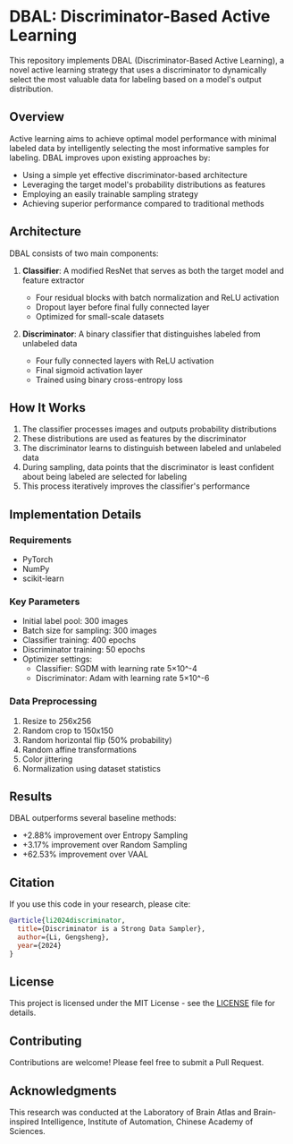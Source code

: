 # DBAL: Discriminator-Based Active Learning

This repository implements DBAL (Discriminator-Based Active Learning), a novel active learning strategy that uses a discriminator to dynamically select the most valuable data for labeling based on a model's output distribution.

## Overview

Active learning aims to achieve optimal model performance with minimal labeled data by intelligently selecting the most informative samples for labeling. DBAL improves upon existing approaches by:

- Using a simple yet effective discriminator-based architecture
- Leveraging the target model's probability distributions as features
- Employing an easily trainable sampling strategy
- Achieving superior performance compared to traditional methods

## Architecture

DBAL consists of two main components:

1. **Classifier**: A modified ResNet that serves as both the target model and feature extractor
   - Four residual blocks with batch normalization and ReLU activation
   - Dropout layer before final fully connected layer
   - Optimized for small-scale datasets

2. **Discriminator**: A binary classifier that distinguishes labeled from unlabeled data
   - Four fully connected layers with ReLU activation
   - Final sigmoid activation layer
   - Trained using binary cross-entropy loss

## How It Works

1. The classifier processes images and outputs probability distributions
2. These distributions are used as features by the discriminator
3. The discriminator learns to distinguish between labeled and unlabeled data
4. During sampling, data points that the discriminator is least confident about being labeled are selected for labeling
5. This process iteratively improves the classifier's performance

## Implementation Details

### Requirements
- PyTorch
- NumPy
- scikit-learn

### Key Parameters
- Initial label pool: 300 images
- Batch size for sampling: 300 images
- Classifier training: 400 epochs
- Discriminator training: 50 epochs
- Optimizer settings:
  - Classifier: SGDM with learning rate 5×10^-4
  - Discriminator: Adam with learning rate 5×10^-6

### Data Preprocessing
1. Resize to 256x256
2. Random crop to 150x150
3. Random horizontal flip (50% probability)
4. Random affine transformations
5. Color jittering
6. Normalization using dataset statistics

## Results

DBAL outperforms several baseline methods:
- +2.88% improvement over Entropy Sampling
- +3.17% improvement over Random Sampling
- +62.53% improvement over VAAL

## Citation

If you use this code in your research, please cite:

```bibtex
@article{li2024discriminator,
  title={Discriminator is a Strong Data Sampler},
  author={Li, Gengsheng},
  year={2024}
}
```

## License

This project is licensed under the MIT License - see the [LICENSE](LICENSE) file for details.

## Contributing

Contributions are welcome! Please feel free to submit a Pull Request.

## Acknowledgments

This research was conducted at the Laboratory of Brain Atlas and Brain-inspired Intelligence, Institute of Automation, Chinese Academy of Sciences.
